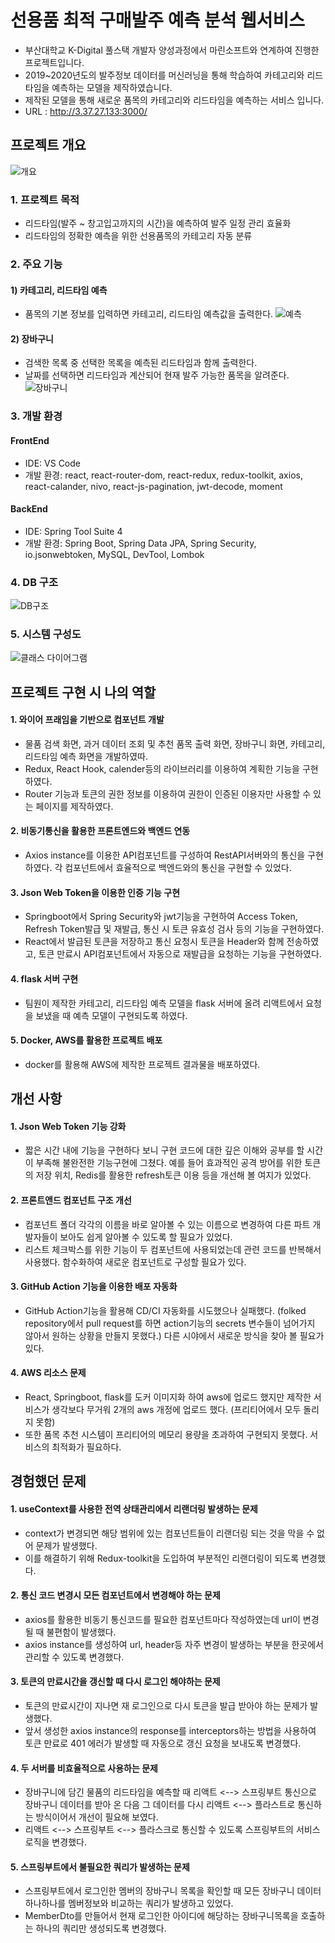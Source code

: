 # 선용품 최적 구매발주 예측 분석 웹서비스
- 부산대학교 K-Digital 풀스택 개발자 양성과정에서 마린소프트와 연계하여 진행한 프로젝트입니다.
- 2019~2020년도의 발주정보 데이터를 머신러닝을 통해 학습하여 카테고리와 리드타임을 예측하는 모델을 제작하였습니다.
- 제작된 모델을 통해 새로운 품목의 카테고리와 리드타임을 예측하는 서비스 입니다.
- URL : http://3.37.27.133:3000/
## 프로젝트 개요
![개요](https://user-images.githubusercontent.com/106790381/224225899-91d33ddd-9255-4dda-b5ea-13def31bc4c0.jpg)
### 1. 프로젝트 목적
- 리드타임(발주 ~ 창고입고까지의 시간)을 예측하여 발주 일정 관리 효율화
- 리드타임의 정확한 예측을 위한 선용품목의 카테고리 자동 분류
### 2. 주요 기능
#### 1) 카테고리, 리드타임 예측 
- 품목의 기본 정보를 입력하면 카테고리, 리드타임 예측값을 출력한다.
![예측](https://user-images.githubusercontent.com/106790381/224226490-4e32f307-38cd-4763-be2b-1a07434ec87d.jpg)

#### 2) 장바구니
- 검색한 목록 중 선택한 목록을 예측된 리드타임과 함께 출력한다.
- 날짜를 선택하면 리드타임과 계산되어 현재 발주 가능한 품목을 알려준다.
![장바구니](https://user-images.githubusercontent.com/106790381/224226860-ec4a048b-72c8-4634-95fb-6ee37858f524.jpg)

### 3. 개발 환경
#### FrontEnd
- IDE: VS Code
- 개발 환경: react, react-router-dom, react-redux, redux-toolkit, axios, react-calander, nivo, react-js-pagination, jwt-decode, moment

#### BackEnd
- IDE: Spring Tool Suite 4
- 개발 환경: Spring Boot, Spring Data JPA, Spring Security, io.jsonwebtoken, MySQL, DevTool, Lombok

### 4. DB 구조
![DB구조](https://user-images.githubusercontent.com/106790381/224694770-c49ebcd4-332e-4543-9752-83173bd88982.jpg)

### 5. 시스템 구성도
![클래스 다이어그램](https://user-images.githubusercontent.com/106790381/224227198-419f5121-9843-47a0-8c34-d5ba8c7251e6.jpg)

## 프로젝트 구현 시 나의 역할
#### 1. 와이어 프래임을 기반으로 컴포넌트 개발
-	물품 검색 화면, 과거 데이터 조회 및 추천 품목 출력 화면, 장바구니 화면, 카테고리, 리드타임 예측 화면을 개발하였따.
- Redux, React Hook, calender등의 라이브러리를 이용하여 계획한 기능을 구현하였다.
- Router 기능과 토큰의 권한 정보를 이용하여 권한이 인증된 이용자만 사용할 수 있는 페이지를 제작하였다.
#### 2. 비동기통신을 활용한 프론트엔드와 백엔드 연동
- Axios instance를 이용한 API컴포넌트를 구성하여 RestAPI서버와의 통신을 구현하였다. 각 컴포넌트에서 효율적으로 백엔드와의 통신을 구현할 수 있었다.
#### 3. Json Web Token을 이용한 인증 기능 구현
- Springboot에서 Spring Security와 jwt기능을 구현하여 Access Token, Refresh Token발급 및 재발급, 통신 시 토큰 유효성 검사 등의 기능을 구현하였다.
- React에서 발급된 토큰을 저장하고 통신 요청시 토큰을 Header와 함께 전송하였고, 토큰 만료시 API컴포넌트에서 자동으로 재발급을 요청하는 기능을 구현하였다.
#### 4. flask 서버 구현
- 팀원이 제작한 카테고리, 리드타임 예측 모델을 flask 서버에 올려 리액트에서 요청을 보냈을 때 예측 모델이 구현되도록 하였다.
#### 5. Docker, AWS를 활용한 프로젝트 배포
- docker를 활용해 AWS에 제작한 프로젝트 결과물을 배포하였다.

## 개선 사항
#### 1. Json Web Token 기능 강화
- 짧은 시간 내에 기능을 구현하다 보니 구현 코드에 대한 깊은 이해와 공부를 할 시간이 부족해 불완전한 기능구현에 그쳤다. 예를 들어 효과적인 공격 방어를 위한 토큰의 저장 위치, Redis를 활용한 refresh토큰 이용 등을 개선해 볼 여지가 있었다.
#### 2. 프론트앤드 컴포넌트 구조 개선
- 컴포넌트 폴더 각각의 이름을 바로 알아볼 수 있는 이름으로 변경하여 다른 파트 개발자들이 보아도 쉽게 알아볼 수 있도록 할 필요가 있었다.
- 리스트 체크박스를 위한 기능이 두 컴포넌트에 사용되었는데 관련 코드를 반복해서 사용했다. 함수화하여 새로운 컴포넌트로 구성할 필요가 있다.
#### 3. GitHub Action 기능을 이용한 배포 자동화
- GitHub Action기능을 활용해 CD/CI 자동화를 시도했으나 실패했다. (folked repository에서 pull request를 하면 action기능의 secrets 변수들이 넘어가지 않아서 원하는 상황을 만들지 못했다.) 다른 시야에서 새로운 방식을 찾아 볼 필요가 있다.
#### 4. AWS 리소스 문제
- React, Springboot, flask를 도커 이미지화 하여 aws에 업로드 했지만 제작한 서비스가 생각보다 무거워 2개의 aws 개정에 업로드 했다. (프리티어에서 모두 돌리지 못함)
- 또한 품목 추천 시스템이 프리티어의 메모리 용량을 초과하여 구현되지 못했다. 서비스의 최적화가 필요하다.

## 경험했던 문제
#### 1. useContext를 사용한 전역 상태관리에서 리랜더링 발생하는 문제
- context가 변경되면 해당 범위에 있는 컴포넌트들이 리랜더링 되는 것을 막을 수 없어 문제가 발생했다.
- 이를 해결하기 위해 Redux-toolkit을 도입하여 부분적인 리랜더링이 되도록 변경했다.
#### 2. 통신 코드 변경시 모든 컴포넌트에서 변경해야 하는 문제
- axios를 활용한 비동기 통신코드를 필요한 컴포넌트마다 작성하였는데 url이 변경될 때 불편함이 발생했다.
- axios instance를 생성하여 url, header등 자주 변경이 발생하는 부분을 한곳에서 관리할 수 있도록 변경했다.
#### 3. 토큰의 만료시간을 갱신할 때 다시 로그인 해야하는 문제
- 토큰의 만료시간이 지나면 재 로그인으로 다시 토큰을 발급 받아야 하는 문제가 발생했다.
- 앞서 생성한 axios instance의 response를 interceptors하는 방법을 사용하여 토큰 만료로 401 에러가 발생할 때 자동으로 갱신 요청을 보내도록 변경했다.
#### 4. 두 서버를 비효율적으로 사용하는 문제
- 장바구니에 담긴 물품의 리드타임을 예측할 때 리액트 <--> 스프링부트 통신으로 장바구니 데이터를 받아 온 다음 그 데이터를 다시 리액트 <--> 플라스트로 통신하는 방식이어서 개선이 필요해 보였다.
- 리액트 <--> 스프링부트 <--> 플라스크로 통신할 수 있도록 스프링부트의 서비스 로직을 변경했다.
#### 5. 스프링부트에서 불필요한 쿼리가 발생하는 문제
- 스프링부트에서 로그인한 멤버의 장바구니 목록을 확인할 때 모든 장바구니 데이터 하나하나를 멤버정보와 비교하는 쿼리가 발생하고 있었다.
- MemberDto를 만들어서 현재 로그인한 아이디에 해당하는 장바구니목록을 호출하는 하나의 쿼리만 생성되도록 변경했다.
